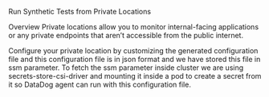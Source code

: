 
Run Synthetic Tests from Private Locations

Overview
Private locations allow you to monitor internal-facing applications or any private endpoints that aren’t accessible from the public internet.

Configure your private location by customizing the generated configuration file and this configuration file is in json format and we have stored this file in ssm parameter. To fetch the ssm parameter inside cluster we are using secrets-store-csi-driver and mounting it inside a pod to create a secret from it so DataDog agent can run with this configuration file. 

